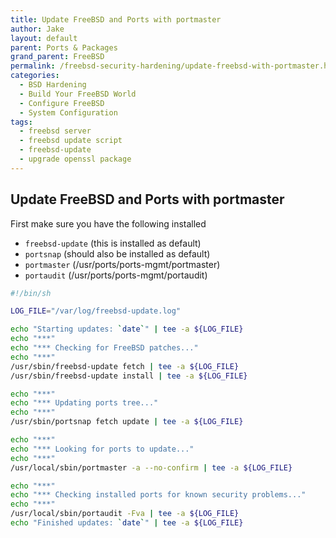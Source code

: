 ```yaml
---
title: Update FreeBSD and Ports with portmaster
author: Jake
layout: default
parent: Ports & Packages
grand_parent: FreeBSD
permalink: /freebsd-security-hardening/update-freebsd-with-portmaster.html
categories:
  - BSD Hardening
  - Build Your FreeBSD World
  - Configure FreeBSD
  - System Configuration
tags:
  - freebsd server
  - freebsd update script
  - freebsd-update
  - upgrade openssl package
---
```

## Update FreeBSD and Ports with portmaster

First make sure you have the following installed

  * `freebsd-update` (this is installed as default)
  * `portsnap` (should also be installed as default)
  * `portmaster` (/usr/ports/ports-mgmt/portmaster)
  * `portaudit` (/usr/ports/ports-mgmt/portaudit)

```sh
#!/bin/sh

LOG_FILE="/var/log/freebsd-update.log"

echo "Starting updates: `date`" | tee -a ${LOG_FILE}
echo "***"
echo "*** Checking for FreeBSD patches..."
echo "***"
/usr/sbin/freebsd-update fetch | tee -a ${LOG_FILE}
/usr/sbin/freebsd-update install | tee -a ${LOG_FILE}

echo "***"
echo "*** Updating ports tree..."
echo "***"
/usr/sbin/portsnap fetch update | tee -a ${LOG_FILE}

echo "***"
echo "*** Looking for ports to update..."
echo "***"
/usr/local/sbin/portmaster -a --no-confirm | tee -a ${LOG_FILE}

echo "***"
echo "*** Checking installed ports for known security problems..."
echo "***"
/usr/local/sbin/portaudit -Fva | tee -a ${LOG_FILE}
echo "Finished updates: `date`" | tee -a ${LOG_FILE}
```